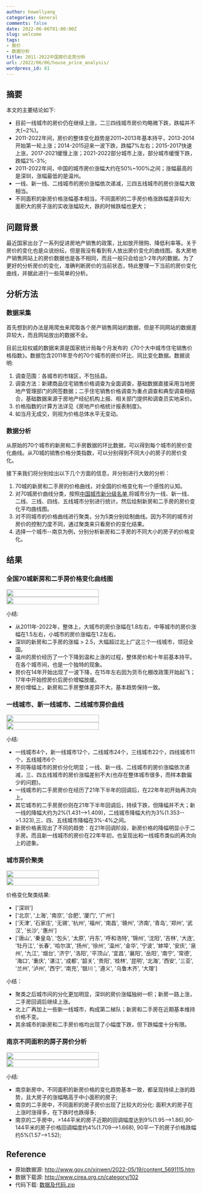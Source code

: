 ```yaml
---
author: howellyang
categories: General
comments: false
date: 2022-06-06T01:00:00Z
slug: welcome
tags:
- 房价
- 数据分析
title: 2011-2022中国房价走势分析
url: /2022/06/06/house_price_analysis/
wordpress_id: 81
---
```



## 摘要  

本文的主要结论如下:
- 目前一线城市的房价仍在继续上涨，二三四线城市房价均略微下跌，跌幅并不大(~2%)。
- 2011-2022年间，房价的整体变化趋势是2011~2013年基本持平，2013-2014开始第一轮上涨；2014-2015迎来一波下跌，跌幅7%左右；2015-2017快速上涨，2017-2021缓慢上涨；2021-2022部分城市上涨，部分城市缓慢下跌，跌幅2%-3%;
- 2011-2022年间，中国的城市房价涨幅大约在50%~100%之间；涨幅最高的是深圳，涨幅最低的是温州。
- 一线、新一线、二线城市的房价涨幅依次递减，三四五线城市的房价涨幅大致相当。
- 不同面积的新房价格涨幅基本相当，不同面积的二手房价格涨跌幅差异较大: 面积大的房子涨的实收涨幅较大，跌的时候跌幅也更大；

## 问题背景

最近国家出台了一系列促进房地产销售的政策，比如放开限购、降低利率等。关于房价的变化也是众说纷纭，但是我没有看到有人放出房价变化的曲线图。各大房地产销售网站上的房价数据也是各不相同，而且一般只会给出1-2年内的数据。为了更好的分析房价的变化，准确判断房价的当前状态，特此整理一下当前的房价变化曲线，并据此进行一些简单的分析。

## 分析方法

### 数据采集
首先想到的办法是用爬虫来爬取各个房产销售网站的数据，但是不同网站的数据差异较大，而且网站放出的数据不全。

目前比较权威的数据来源是国家统计局每个月发布的《70个大中城市住宅销售价格指数》。数据包含2011年至今的70个城市的房价环比、同比变化数据。数据说明:  

1. 调查范围：各城市的市辖区，不包括县。  
2. 调查方法：新建商品住宅销售价格调查为全面调查，基础数据直接采用当地房地产管理部门的网签数据；二手住宅销售价格调查为重点调查和典型调查相结合，基础数据来源于房地产经纪机构上报、相关部门提供和调查员实地采价。  
3. 价格指数的计算方法详见《房地产价格统计报表制度》。  
4. 如当月无成交，则视为价格总体水平无变动。  

### 数据分析

从原始的70个城市的新房和二手房数据的环比数据，可以得到每个城市的房价变化曲线。从70城的销售价格分类指数，可以分别得到不同大小的房子的房价变化。

接下来我们将分别给出以下几个方面的信息，并分别进行大致的分析：
1. 70城的新房和二手房的价格曲线，对全国的价格变化有一个感性的认知。
2. 对70城房价曲线分类，按照[中国城市新分级名单
](https://baike.baidu.com/item/%E4%B8%AD%E5%9B%BD%E5%9F%8E%E5%B8%82%E6%96%B0%E5%88%86%E7%BA%A7%E5%90%8D%E5%8D%95/12702007)将城市分为一线、新一线、二线、三线、四线、五线城市分别进行统计。然后绘制新房和二手房的房价变化平均曲线图。
3. 对不同城市的价格曲线进行聚类，分为5类分别绘制曲线。因为不同的城市对房价的控制力度不同，通过聚类来只看房价的变化结果。
4. 选择一个城市--南京为例，分别分析新房和二手房的不同大小的房子的价格变化。

## 结果

### 全国70城新房和二手房价格变化曲线图

<div style="column-count:2;text-align: center; justify-content: center;">

<img src="/public/dl/房地产价格分析/全国新房房价变化曲线.png" width="100%">

<img src="/public/dl/房地产价格分析/全国二手房房价变化曲线.png" width="100%">

</div> 

小结:
- 从2011年-2022年，整体上，大城市的房价涨幅在1.8左右，中等城市的房价涨幅在1.5左右，小城市的房价涨幅在1.2左右。
- 深圳的新房和二手房的涨幅 > 2.5，大幅超过北上广这三个一线城市，领冠全国。
- 温州的房价经历了一个下降到温和上涨的过程，整体房价和十年前基本持平。在各个城市间，也是一个独特的现象。
- 房价在14年开始出现了一波下降，在15年左右因为货币化棚改政策开始起飞；17年中开始控房价后房价增幅放缓。
- 房价增幅上，新房和二手房整体差异不大，基本趋势保持一致。

### 一线城市、新一线城市、二线城市房价曲线

<div style="column-count:2;text-align: center; justify-content: center;">

<img src="/public/dl/房地产价格分析/一二线新房房价变化曲线.png" width="100%">

<img src="/public/dl/房地产价格分析/一二线二手房房价变化曲线.png" width="100%">

</div> 

小结:
- 一线城市4个，新一线城市12个，二线城市24个，三线城市22个，四线城市11个，五线城市6个
- 不同等级城市的房价分化明显；一线、新一线、二线城市的房价涨幅依次递减，三、四五线城市的房价涨幅差别不大(也存在整体城市很多，而样本数偏少的问题)。
- 一线城市的二手房房价在经历了21年下半年的回调后，在22年年初开始再次向上。
- 其它城市的二手房房价则在21年下半年回调后，持续下跌，但降幅并不大；新一线的降幅大约为2%(1.431-->1.409)，二线城市降幅大约为3%(1.353-->1.323),三、四、五线城市降幅在3%-4%之间。
- 新房价格表现出了不同的趋势：在21年回调阶段，新房价格的降幅明显小于二手房。而且新一线城市的房价在22年年初，也呈现出和一线城市类似的再次向上的迹象。

### 城市房价聚类

<div style="column-count:2;text-align: center; justify-content: center;">

<img src="/public/dl/房地产价格分析/新房价格变化聚类.png" width="100%">

<img src="/public/dl/房地产价格分析/二手房价格变化聚类.png" width="100%">

</div> 


价格变化聚类结果:
- ['深圳']
- ['北京', '上海', '南京', '合肥', '厦门', '广州']
- ['天津', '石家庄', '无锡', '杭州', '福州', '南昌', '赣州', '济南', '青岛', '郑州', '武汉', '长沙', '惠州']
- ['唐山', '秦皇岛', '包头', '太原', '丹东', '呼和浩特', '锦州', '沈阳', '吉林', '大连', '牡丹江', '长春', '哈尔滨', '扬州', '徐州', '温州', '金华', '宁波', '蚌埠', '安庆', '泉州', '九江', '烟台', '济宁', '洛阳', '平顶山', '宜昌', '襄阳', '岳阳', '南宁', '常德', '海口', '重庆', '湛江', '成都', '韶关', '贵阳', '桂林', '昆明', '北海', '西安', '三亚', '兰州', '泸州', '西宁', '南充', '银川
', '遵义', '乌鲁木齐', '大理']

小结：
- 聚类之后城市间的分化更加明显，深圳的房价涨幅独树一帜；新房一路上涨，二手房回调后继续上涨。
- 北上广再加上一些新一线城市，构成第二梯队；新房和二手房在近期基本维持价格不变。
- 其余城市的新房和二手房价格均出现了小幅度下跌，但下跌幅度十分有限。

### 南京不同面积的房子房价分析


<div style="column-count:2;text-align: center; justify-content: center;">

<img src="/public/dl/房地产价格分析/南京不同面积新房房价曲线图.png" width="100%">

<img src="/public/dl/房地产价格分析/南京不同面积二手房房价曲线图.png" width="100%">

</div> 

小结:
- 南京新房中，不同面积的新房价格的变化趋势基本一致，都呈现持续上涨的趋势，且大房子的涨幅略高于中小面积的房子;  
- 南京的二手房中，不同面积的房子房价出现了比较大的分化: 面积大的房子在上涨时涨得多，在下跌时也跌得多;  
- 南京的二手房中，>144平米的房子近期的回调幅度达到9%(1.95-->1.86),90-144平米的房子价格回调幅度约4%(1.709-->1.668), 90平一下的房子价格跌幅约5%(1.57-->1.52);  


## Reference
- 原始数据源: http://www.gov.cn/xinwen/2022-05/19/content_5691115.htm
- 数据下载源: http://www.cirea.org.cn/category/102
- 代码下载: <a href="/public/dl/房地产价格分析/数据及代码.zip" download="数据及代码.zip">数据及代码.zip</a>
